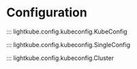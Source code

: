 # Configuration

::: lightkube.config.kubeconfig.KubeConfig

::: lightkube.config.kubeconfig.SingleConfig

::: lightkube.config.kubeconfig.Cluster

